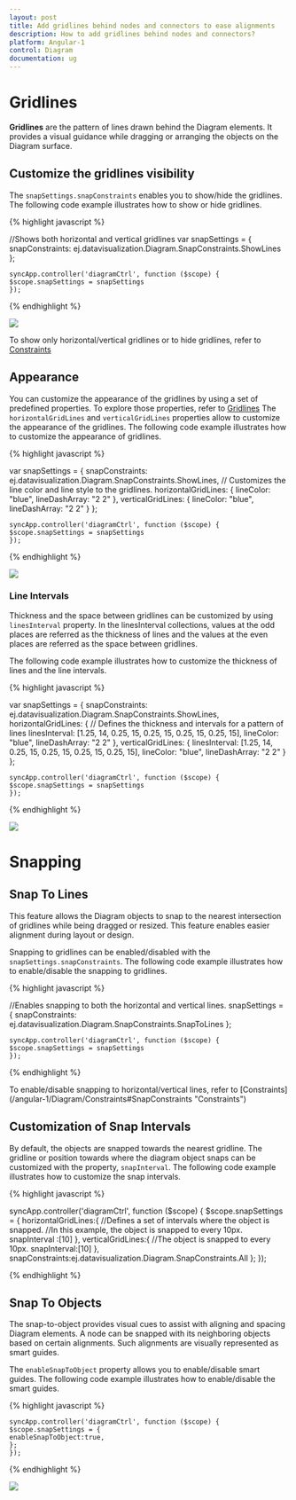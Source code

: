 ```yaml
---
layout: post
title: Add gridlines behind nodes and connectors to ease alignments
description: How to add gridlines behind nodes and connectors?
platform: Angular-1
control: Diagram
documentation: ug
---
```


# Gridlines

**Gridlines** are the pattern of lines drawn behind the Diagram elements. It provides a visual guidance while dragging or arranging the objects on the Diagram surface.

## Customize the gridlines visibility

The `snapSettings.snapConstraints` enables you to show/hide the gridlines. The following code example illustrates how to show or hide gridlines.

{% highlight javascript %}

<div ng-controller="diagramCtrl">
       <ej-diagram id="diagramCore" e-height="500px" e-width="700px" 
              e-snapsettings="snapSettings">
       </ej-diagram>
 </div>
 
//Shows both horizontal and vertical gridlines
var snapSettings = {
	snapConstraints: ej.datavisualization.Diagram.SnapConstraints.ShowLines
};

    syncApp.controller('diagramCtrl', function ($scope) {
    $scope.snapSettings = snapSettings
    });

{% endhighlight %}

![](/angular-1/Diagram/Gridlines_images/Gridlines_img1.png)

To show only horizontal/vertical gridlines or to hide gridlines, refer to [Constraints](/angular-1/Diagram/Constraints#snapconstraints "Constraints")

## Appearance

You can customize the appearance of the gridlines by using a set of predefined properties. To explore those properties, refer to [Gridlines](/api/js/ejDiagram#snapsettings:horizontalgridlines "Gridlines")
The `horizontalGridLines` and `verticalGridLines` properties allow to customize the appearance of the gridlines. The following code example illustrates how to customize the appearance of gridlines.

{% highlight javascript %}

<div ng-controller="diagramCtrl">
       <ej-diagram id="diagramCore" e-height="500px" e-width="700px" 
              e-snapsettings-horizontalGridLines="snapSettings.horizontalGridLines"
              e-snapsettings-verticalGridLines="snapSettings.verticalGridLines"
              e-snapsettings-snapConstraints="snapSettings.snapConstraints">
       </ej-diagram>
 </div>
 
var snapSettings = {
	snapConstraints: ej.datavisualization.Diagram.SnapConstraints.ShowLines,
	// Customizes the line color and line style to the gridlines.
	horizontalGridLines: {
		lineColor: "blue",
		lineDashArray: "2 2"
	},
	verticalGridLines: {
		lineColor: "blue",
		lineDashArray: "2 2"
	}
};

    syncApp.controller('diagramCtrl', function ($scope) {
    $scope.snapSettings = snapSettings
    });

{% endhighlight %}

![](/angular-1/Diagram/Gridlines_images/Gridlines_img4.png)

### Line Intervals

Thickness and the space between gridlines can be customized by using `linesInterval` property. In the linesInterval collections, values at the odd places are referred as the thickness of lines and the values at the even places are referred as the space between gridlines.

The following code example illustrates how to customize the thickness of lines and the line intervals.

{% highlight javascript %}

var snapSettings = {
	snapConstraints: ej.datavisualization.Diagram.SnapConstraints.ShowLines,
	horizontalGridLines: {
		// Defines the thickness and intervals for a pattern of lines
		linesInterval: [1.25, 14, 0.25, 15, 0.25, 15, 0.25, 15, 0.25, 15],
		lineColor: "blue",
		lineDashArray: "2 2"
	},
	verticalGridLines: {
		linesInterval: [1.25, 14, 0.25, 15, 0.25, 15, 0.25, 15, 0.25, 15],
		lineColor: "blue",
		lineDashArray: "2 2"
	}
};

    syncApp.controller('diagramCtrl', function ($scope) {
    $scope.snapSettings = snapSettings
    });

{% endhighlight %}

![](/angular-1/Diagram/Gridlines_images/Gridlines_img2.png)

# Snapping

## Snap To Lines

This feature allows the Diagram objects to snap to the nearest intersection of gridlines while being dragged or resized. This feature enables easier alignment during layout or design.

Snapping to gridlines can be enabled/disabled with the `snapSettings.snapConstraints`. The following code example illustrates how to enable/disable the snapping to gridlines.

{% highlight javascript %}

//Enables snapping to both the horizontal and vertical lines.
snapSettings = {
	snapConstraints: ej.datavisualization.Diagram.SnapConstraints.SnapToLines
};

    syncApp.controller('diagramCtrl', function ($scope) {
    $scope.snapSettings = snapSettings
    });

{% endhighlight %}

To enable/disable snapping to horizontal/vertical lines, refer to [Constraints] (/angular-1/Diagram/Constraints#SnapConstraints "Constraints")

## Customization of Snap Intervals

By default, the objects are snapped towards the nearest gridline. The gridline or position towards where the diagram object snaps can be customized with the property, `snapInterval`. The following code example illustrates how to customize the snap intervals.

{% highlight javascript %}

<div ng-controller="diagramCtrl">
       <ej-diagram id="diagramCore" e-height="500px" e-width="700px" 
              e-snapsettings-horizontalGridLines="snapSettings.horizontalGridLines"
              e-snapsettings-verticalGridLines="snapSettings.verticalGridLines"
              e-snapsettings-snapConstraints="snapSettings.snapConstraints">
       </ej-diagram>
 </div>
    syncApp.controller('diagramCtrl', function ($scope) {
    $scope.snapSettings = {
        	horizontalGridLines:{
			//Defines a set of intervals where the object is snapped.
			//In this example, the object is snapped to every 10px.
			snapInterval :[10]
		},
		verticalGridLines:{
			//The object is snapped to every 10px.
			snapInterval:[10]
		},
		snapConstraints:ej.datavisualization.Diagram.SnapConstraints.All
	};    
    });

{% endhighlight %}

## Snap To Objects

The snap-to-object provides visual cues to assist with aligning and spacing Diagram elements. A node can be snapped with its neighboring objects based on certain alignments. Such alignments are visually represented as smart guides.

The `enableSnapToObject` property allows you to enable/disable smart guides. The following code example illustrates how to enable/disable the smart guides.

{% highlight javascript %}


<div ng-controller="diagramCtrl">
       <ej-diagram id="diagramCore" e-height="500px" e-width="700px" 
              e-snapsettings-enableSnapToObject="snapSettings.enableSnapToObject">
       </ej-diagram>
 </div>
 
    syncApp.controller('diagramCtrl', function ($scope) {
    $scope.snapSettings = {
    enableSnapToObject:true,
	};    
    });

{% endhighlight %}

![](/angular-1/Diagram/Gridlines_images/Gridlines_img4.png)